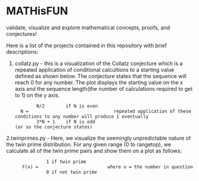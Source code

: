 # MATHisFUN
validate, visualize and explore mathematical concepts, proofs, and conjectures!

Here is a list of the projects contained in this repository with brief descriptions:

1. collatz.py - this is a visualization of the Collatz conjecture which is a repeated application of conditional calcultions to a starting value defined as shown below. The conjecture states that the sequence will reach 0 for any number. The plot displays the starting value on the x axis and the sequence length(the number of calculations required to get to 1) on the y axis.
               
               N/2        if N is even       
         N =                                repeated application of these conditions to any number will produce 1 eventually
               3*N + 1    if N is odd                                                           (or so the conjecture states)   
               
2.twinprimes.py - Here, we visualize the seemingly unpredictable nature of the twin prime distribution. For any given range (0 to rangetop),
we calculate all of the twin prime pairs and show them on a plot as follows:
               
                   1 if twin prime
          F(x) =                          where x = the number in question
                   0 if not twin prime
                   
                 
                   
                   
